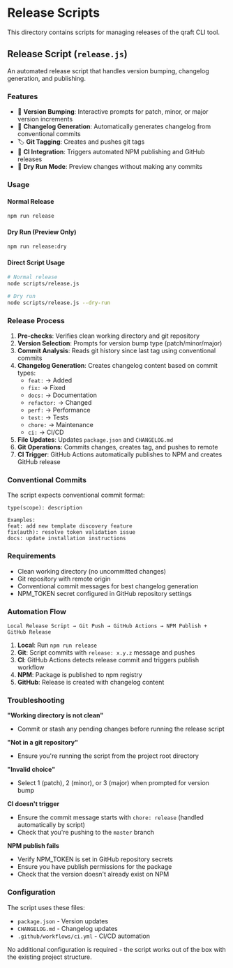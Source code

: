 # Release Scripts

This directory contains scripts for managing releases of the qraft CLI tool.

## Release Script (`release.js`)

An automated release script that handles version bumping, changelog generation, and publishing.

### Features

- 🔢 **Version Bumping**: Interactive prompts for patch, minor, or major version increments
- 📝 **Changelog Generation**: Automatically generates changelog from conventional commits
- 🏷️ **Git Tagging**: Creates and pushes git tags
- 🚀 **CI Integration**: Triggers automated NPM publishing and GitHub releases
- 🧪 **Dry Run Mode**: Preview changes without making any commits

### Usage

#### Normal Release
```bash
npm run release
```

#### Dry Run (Preview Only)
```bash
npm run release:dry
```

#### Direct Script Usage
```bash
# Normal release
node scripts/release.js

# Dry run
node scripts/release.js --dry-run
```

### Release Process

1. **Pre-checks**: Verifies clean working directory and git repository
2. **Version Selection**: Prompts for version bump type (patch/minor/major)
3. **Commit Analysis**: Reads git history since last tag using conventional commits
4. **Changelog Generation**: Creates changelog content based on commit types:
   - `feat:` → Added
   - `fix:` → Fixed
   - `docs:` → Documentation
   - `refactor:` → Changed
   - `perf:` → Performance
   - `test:` → Tests
   - `chore:` → Maintenance
   - `ci:` → CI/CD
5. **File Updates**: Updates `package.json` and `CHANGELOG.md`
6. **Git Operations**: Commits changes, creates tag, and pushes to remote
7. **CI Trigger**: GitHub Actions automatically publishes to NPM and creates GitHub release

### Conventional Commits

The script expects conventional commit format:
```
type(scope): description

Examples:
feat: add new template discovery feature
fix(auth): resolve token validation issue
docs: update installation instructions
```

### Requirements

- Clean working directory (no uncommitted changes)
- Git repository with remote origin
- Conventional commit messages for best changelog generation
- NPM_TOKEN secret configured in GitHub repository settings

### Automation Flow

```
Local Release Script → Git Push → GitHub Actions → NPM Publish + GitHub Release
```

1. **Local**: Run `npm run release`
2. **Git**: Script commits with `release: x.y.z` message and pushes
3. **CI**: GitHub Actions detects release commit and triggers publish workflow
4. **NPM**: Package is published to npm registry
5. **GitHub**: Release is created with changelog content

### Troubleshooting

**"Working directory is not clean"**
- Commit or stash any pending changes before running the release script

**"Not in a git repository"**
- Ensure you're running the script from the project root directory

**"Invalid choice"**
- Select 1 (patch), 2 (minor), or 3 (major) when prompted for version bump

**CI doesn't trigger**
- Ensure the commit message starts with `chore: release` (handled automatically by script)
- Check that you're pushing to the `master` branch

**NPM publish fails**
- Verify NPM_TOKEN is set in GitHub repository secrets
- Ensure you have publish permissions for the package
- Check that the version doesn't already exist on NPM

### Configuration

The script uses these files:
- `package.json` - Version updates
- `CHANGELOG.md` - Changelog updates
- `.github/workflows/ci.yml` - CI/CD automation

No additional configuration is required - the script works out of the box with the existing project structure.
